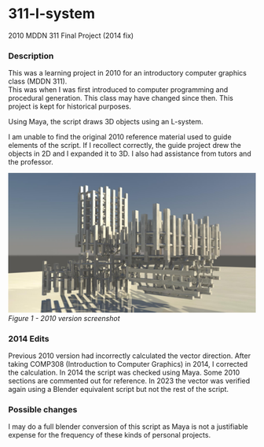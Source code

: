 # 311-l-system
2010 MDDN 311 Final Project (2014 fix)


### Description ###
This was a learning project in 2010 for an introductory computer graphics class (MDDN 311).  
This was when I was first introduced to computer programming and procedural generation. 
This class may have changed since then. This project is kept for historical purposes. 

Using Maya, the script draws 3D objects using an L-system. 

I am unable to find the original 2010 reference material used to guide elements of the script. 
If I recollect correctly, the guide project drew the objects in 2D and I expanded it to 3D. 
I also had assistance from tutors and the professor. 

![Screenshot](https://github.com/michael-rimmer-nz/311-l-system/blob/main/Screenshots/00.jpg)
*Figure 1 - 2010 version screenshot*

### 2014 Edits ###

Previous 2010 version had incorrectly calculated the vector direction. 
After taking COMP308 (Introduction to Computer Graphics) in 2014, I corrected the calculation.
In 2014 the script was checked using Maya. Some 2010 sections are commented out for reference. 
In 2023 the vector was verified again using a Blender equivalent script but not the rest of the script. 


### Possible changes ###

I may do a full blender conversion of this script as Maya is not a justifiable expense for the frequency of these kinds of personal projects. 